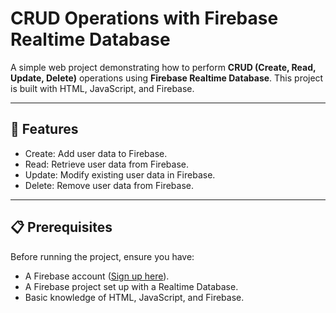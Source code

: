 # CRUD Operations with Firebase Realtime Database

A simple web project demonstrating how to perform **CRUD (Create, Read, Update, Delete)** operations using **Firebase Realtime Database**. This project is built with HTML, JavaScript, and Firebase.

---

## 🚀 Features
- Create: Add user data to Firebase.
- Read: Retrieve user data from Firebase.
- Update: Modify existing user data in Firebase.
- Delete: Remove user data from Firebase.

---

## 📋 Prerequisites
Before running the project, ensure you have:
- A Firebase account ([Sign up here](https://firebase.google.com/)).
- A Firebase project set up with a Realtime Database.
- Basic knowledge of HTML, JavaScript, and Firebase.
